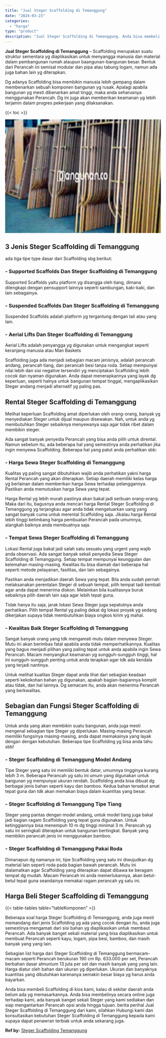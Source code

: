 ```yaml
---
title: "Jual Steger Scaffolding di Temanggung"
date: "2024-03-23"
categories: 
  - "harga"
type: "product"
description: "Jual Steger Scaffolding di Temanggung. Anda bisa membeli Scaffolding di kios kami, kalau di sekitar daerah anda belum ada yg memasarkannya. Anda bisa membeli..."
---
```


**Jual Steger Scaffolding di Temanggung** – Scaffolding merupakan suatu struktur sementara yg diaplikasikan untuk menyangga manusia dan material dalam pembangunan rumah ataupun baangunan-bangunan besar. Bentuk dari Perancah ini semisal modular dan pipa atau tabung logam, namun ada juga bahan lain yg diterapkan.

Dg adanya Scaffolding bisa membikin manusia lebih gampang dalam membenarkan sebuah komponen bangunan yg rusak. Apalagi apabila bangunan yg mesti dibenarkan amat tinggi, maka anda seharusnya menggunakan Perancah. Dg ini juga akan memberikan keamanan yg lebih terjamin dalam progres pekerjaan yang dilaksanakan.

{{< toc >}}

![Jual Steger Scaffolding di Temanggung](/images/sewa-scaffolding-steger-14.png)

## 3 Jenis Steger Scaffolding di Temanggung

ada tiga tipe type dasar dari Scaffolding sbg berikut:

### \- Supported Scaffolds Dan Steger Scaffolding di Temanggung

Supported Scaffolds yaitu platform yg disangga oleh tiang, dimana dilengkapi dengan pensupport lainnya seperti sambungan, kaki-kaki, dan lain sebagainya.

### \- Suspended Scaffolds Dan Steger Scaffolding di Temanggung

Suspended Scaffolds adalah platform yg tergantung dengan tali atau yang lain.

### \- Aerial Lifts Dan Steger Scaffolding di Temanggung

Aerial Lifts adalah penyangga yg digunakan untuk mengangkat seperti keranjang manusia atau Man Baskets

Scaffolding juga ada menjadi sebagian macam jenisnya, adalah perancah andang, perancah tiang, dan perancah besi tanpa roda. Setiap mempunyai nilai lebih dan sisi negative tersendiri yg menciptakan Scaffolding lebih cocok dan nyaman digunakan. Anda dapat menerapkannya yang layak dg keperluan, seperti halnya untuk bangunan tempat tinggal, mengaplikasikan Steger andang menjadi alternatif yg paling pas.

## Rental Steger Scaffolding di Temanggung

Melihat keperluan Scaffolding amat diperlukan oleh orang-orang, banyak yg menyediakan Steger untuk dijual maupun disewakan. Nah, untuk anda yg membutuhkan Steger sebaiknya menyewanya saja agar tidak ribet dalam membikin steger.

Ada sangat banyak penyedia Perancah yang bisa anda pilih untuk dirental. Namun sebelum itu, ada beberapa hal yang semestinya anda perhatikan jika ingin menyewa Scaffolding. Beberapa hal yang patut anda perhatikan sbb:

### \- Harga Sewa Steger Scaffolding di Temanggung

Kualitas yg paling sangat dibutuhkan wajib anda perhatikan yakni harga Rental Perancah yang akan diterapkan. Setiap daerah memiliki kelas harga yg berlainan dalam memberikan harga Sewa terhadap pelanggannya. Pastikan anda memutuskan harga Sewa yang tepat.

Harga Rental yg lebih murah pastinya akan bakal jadi serbuan orang-orang. Maka dari itu, bagusnya anda mencari harga Rental Steger Scaffolding di Temanggung yg terjangkau agar anda tidak mengeluarkan uang yang sangat banyak cuma untuk merental Scaffolding saja. Jikalau harga Rental lebih tinggi ketimbang harga pembuatan Perancah pada umumnya, alangkah baiknya anda membuatnya saja.

### \- Tempat Sewa Steger Scaffolding di Temanggung

Lokasi Rental juga bakal jadi salah satu sesuatu yang urgent yang wajib anda observasi. Ada sangat banyak sekali penyedia Sewa Steger Scaffolding di Temanggung. Setiap tempat mempunyai keunggulan dan kelemahan masing-masing. Kwalitas itu bisa diamati dari beberapa hal seperti metode pelayanan, fasilitas, dan lain sebagainya.

Pastikan anda menjadikan daerah Sewa yang tepat. Bila anda sudah pernah melaksanakan perentalan Steger di sebuah tempat, pilih tempat tadi kembali agar anda dapat menerima diskon. Melainkan bila kualitasnya buruk sebaiknya pilih daerah lain saja agar lebih tepat guna.

Tidak hanya itu saja, jarak lokasi Sewa Steger juga sepatutnya anda perhatikan. Pilih tempat Rental yg paling dekat dg lokasi proyek yg sedang dikerjakan supaya tidak membutuhkan biaya ongkos kirim yg mahal.

### \- Kwalitas Baik Steger Scaffolding di Temanggung

Sangat banyak orang yang tdk mengamati mutu dalam menyewa Steger. Mutu ini akan berimbas fatal apabila anda tidak memperhatikannya. Kualitas yang bagus menjadi pilihan yang paling tepat untuk anda apabila ingin Sewa Perancah. Macam menyangkut keamanan yg sungguh-sungguh tinggi, hal ini sungguh-sungguh penting untuk anda terapkan agar tdk ada kendala yang terjadi nantinya.

Untuk melihat kualitas Steger dapat anda lihat dari sebagian keadaan seperti kekokohan bahan yg digunakan, apakah bagian-bagiannya komplit atau tidak, dan hal lainnya. Dg semacam itu, anda akan menerima Perancah yang berkwalitas.

## Sebagian dan Fungsi Steger Scaffolding di Temanggung

Untuk anda yang akan membikin suatu bangunan, anda juga mesti mengenal sebagian tipe Steger yg diperlukan. Masing-masing Perancah memiliki fungsinya masing-masing, anda dapat memakainya yang layak dengan dengan kebutuhan. Beberapa tipe Scaffolding yg bisa anda tahu sbb!

### \- Steger Scaffolding di Temanggung Model Andang

Tipe Steger yang satu ini memiliki bentuk datar, umumnya tingginya kurang lebih 3 m. Beberapa Perancah yg satu ini umum yang digunakan untuk bangunan yg mempunyai ukuran rendah. Scaffolding anda bisa dibuat dg berbagai jenis bahan seperti kayu dan bamboo. Kedua bahan tersebut amat tepat guna dan tdk akan memakan biaya dalam kuantitas yang besar.

### \- Steger Scaffolding di Temanggung Tipe Tiang

Steger yang pantas dengan model andang, untuk model tiang juga bakal jadi bagian ragam Scaffolding yang tepat guna digunakan. Untuk ketinggiannya bisa menempuh 10 m dg tinggi minimal 3 m. Perancah yg satu ini seringkali diterapkan untuk bangunan bertingkat. Banyak yang membikin perancah jenis ini menggunakan bamboo.

### \- Steger Scaffolding di Temanggung Pakai Roda

Dimanapun dg namanya ini, tipe Scaffolding yang satu ini diwujudkan dg material lain seperti roda pada bagian bawah perancah. Mutu ini dialamatkan agar Scaffolding yang diterapkan dapat dibawa ke beragam tempat dg mudah. Macam Perancah ini anda memerlukannya, akan betul-betul tepat guna seandainya memakai ragam perancah yg satu ini.

## Harga Beli Steger Scaffolding di Temanggung

{{< table-tables table="tableKomponen" >}}

Beberapa soal harga Steger Scaffolding di Temanggung, anda juga mesti memandang dari jenis Scaffolding yg ada yang cocok dengan itu, anda juga semestinya mengamati dari sisi bahan yg diaplikasikan untuk membaut Perancah. Ada banyak banget sekali material yang bisa diaplikasikan untuk membuat Perancah seperti kayu, logam, pipa besi, bamboo, dan masih banyak yang yang lain.

Sebagian list harga dari Steger Scaffolding di Temanggung bermacam-macam seperti Perancah berukuran 190 cm Rp. 633.000 per set, Perancah berbahan dasar almunium 13 juta per set dan masih banyak yang yang lain. Harga diatur oleh bahan dan ukuran yg diperlukan. Ukuran dan banyaknya kuantitas yang dibutuhkan karenanya semakin besar biaya yg harus anda bayarkan.

Anda bisa membeli Scaffolding di kios kami, kalau di sekitar daerah anda belum ada yg memasarkannya. Anda bisa membelinya secara online juga terhadap kami, ada banyak banget sekali Steger yang kami sediakan dan siap mengantarkan Perancah opsi anda hingga tujuan. berita perihal Jual Steger Scaffolding di Temanggung dari kami, silahkan Hubungi kami dan konsultasikan kebutuhan Steger Scaffolding di Temanggung kepada kami supaya dapat penawran terbiak untuk anda sekarang juga.

**Ref by:** [Steger Scaffolding Temanggung](https://id.wikipedia.org/wiki/Steger)
